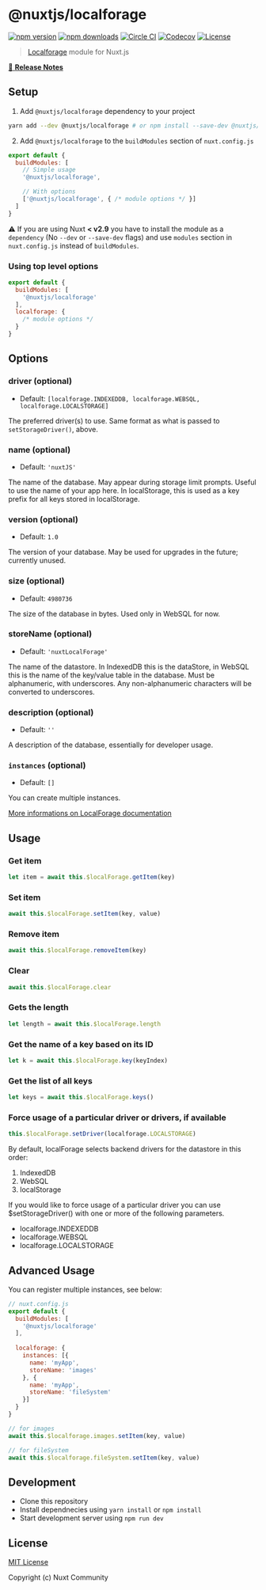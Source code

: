 # @nuxtjs/localforage

[![npm version][npm-version-src]][npm-version-href]
[![npm downloads][npm-downloads-src]][npm-downloads-href]
[![Circle CI][circle-ci-src]][circle-ci-href]
[![Codecov][codecov-src]][codecov-href]
[![License][license-src]][license-href]

> [Localforage](https://github.com/localForage/localForage) module for Nuxt.js

[📖 **Release Notes**](./CHANGELOG.md)

## Setup

1. Add `@nuxtjs/localforage` dependency to your project

```bash
yarn add --dev @nuxtjs/localforage # or npm install --save-dev @nuxtjs/localforage
```

2. Add `@nuxtjs/localforage` to the `buildModules` section of `nuxt.config.js`

```js
export default {
  buildModules: [
    // Simple usage
    '@nuxtjs/localforage',

    // With options
    ['@nuxtjs/localforage', { /* module options */ }]
  ]
}
```

:warning: If you are using Nuxt **< v2.9** you have to install the module as a `dependency` (No `--dev` or `--save-dev` flags) and use `modules` section in `nuxt.config.js` instead of `buildModules`.

### Using top level options

```js
export default {
  buildModules: [
    '@nuxtjs/localforage'
  ],
  localforage: {
    /* module options */
  }
}
```

## Options

### driver (optional)

- Default: `[localforage.INDEXEDDB, localforage.WEBSQL, localforage.LOCALSTORAGE]`

The preferred driver(s) to use. Same format as what is passed to `setStorageDriver()`, above.

### name (optional)

- Default: `'nuxtJS'`

The name of the database. May appear during storage limit prompts. Useful to use the name of your app here. In localStorage, this is used as a key prefix for all keys stored in localStorage.

### version (optional)

- Default: `1.0`

The version of your database. May be used for upgrades in the future; currently unused.

### size (optional)

- Default: `4980736`

The size of the database in bytes. Used only in WebSQL for now.

### storeName (optional)

- Default: `'nuxtLocalForage'`

The name of the datastore. In IndexedDB this is the dataStore, in WebSQL this is the name of the key/value table in the database. Must be alphanumeric, with underscores. Any non-alphanumeric characters will be converted to underscores.

### description (optional)

- Default: `''`

A description of the database, essentially for developer usage.

### `instances` (optional)

- Default: `[]`

You can create multiple instances.

[More informations on LocalForage documentation](https://github.com/localForage/localForage)

## Usage

### Get item

```js
let item = await this.$localForage.getItem(key)
```

### Set item

```js
await this.$localForage.setItem(key, value)
```

### Remove item

```js
await this.$localForage.removeItem(key)
```

### Clear

```js
await this.$localForage.clear
```

### Gets the length

```js
let length = await this.$localForage.length
```

### Get the name of a key based on its ID

```js
let k = await this.$localForage.key(keyIndex)
```

### Get the list of all keys

```js
let keys = await this.$localForage.keys()
```

### Force usage of a particular driver or drivers, if available

```js
this.$localForage.setDriver(localforage.LOCALSTORAGE)
```

By default, localForage selects backend drivers for the datastore in this order:

1. IndexedDB
2. WebSQL
3. localStorage

If you would like to force usage of a particular driver you can use $setStorageDriver() with one or more of the following parameters.

- localforage.INDEXEDDB
- localforage.WEBSQL
- localforage.LOCALSTORAGE

## Advanced Usage

You can register multiple instances, see below:

```js
// nuxt.config.js
export default {
  buildModules: [
    '@nuxtjs/localforage'
  ],
  
  localforage: {
    instances: [{
      name: 'myApp',
      storeName: 'images'
    }, {
      name: 'myApp',
      storeName: 'fileSystem'
    }]
  }
}

// for images
await this.$localforage.images.setItem(key, value)

// for fileSystem
await this.$localforage.fileSystem.setItem(key, value)
```

## Development

- Clone this repository
- Install dependnecies using `yarn install` or `npm install`
- Start development server using `npm run dev`

## License

[MIT License](./LICENSE)

Copyright (c) Nuxt Community

<!-- Badges -->
[npm-version-src]: https://img.shields.io/npm/v/@nuxtjs/localforage/latest.svg?style=flat-square
[npm-version-href]: https://npmjs.com/package/@nuxtjs/localforage

[npm-downloads-src]: https://img.shields.io/npm/dt/@nuxtjs/localforage.svg?style=flat-square
[npm-downloads-href]: https://npmjs.com/package/@nuxtjs/localforage

[circle-ci-src]: https://img.shields.io/circleci/project/github/nuxt-community/localforage-module.svg?style=flat-square
[circle-ci-href]: https://circleci.com/gh/nuxt-community/localforage-module

[codecov-src]: https://img.shields.io/codecov/c/github/nuxt-community/localforage-module.svg?style=flat-square
[codecov-href]: https://codecov.io/gh/nuxt-community/localforage-module

[license-src]: https://img.shields.io/npm/l/@nuxtjs/localforage.svg?style=flat-square
[license-href]: https://npmjs.com/package/@nuxtjs/localforage
